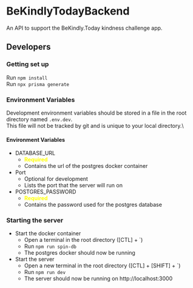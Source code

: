 # BeKindlyTodayBackend

An API to support the BeKindly.Today kindness challenge app.

## Developers

### Getting set up

Run `npm install`\
Run `npx prisma generate`

### Environment Variables

Development environment variables should be stored in a file in the root directory named `.env.dev`.\
This file will not be tracked by git and is unique to your local directory.\

#### Environment Variables

- DATABASE_URL
  - <span style="color:yellow;">**Required**</span>
  - Contains the url of the postgres docker container
- Port
  - Optional for development
  - Lists the port that the server will run on
- POSTGRES_PASSWORD
  - <span style="color:yellow;">**Required**</span>
  - Contains the password used for the postgres database

### Starting the server

- Start the docker container
  - Open a terminal in the root directory ([CTL] + `)
  - Run `npm run spin-db`
  - The postgres docker should now be running
- Start the server
  - Open a new terminal in the root directory ([CTL] + [SHIFT] + `)
  - Run `npm run dev`
  - The server should now be running on http://localhost:3000

